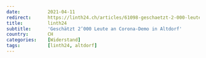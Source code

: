 ```yaml
---
date:          2021-04-11
redirect:      https://linth24.ch/articles/61098-geschaetzt-2-000-leute-an-corona-demo-in-altdorf
title:         linth24
subtitle:      'Geschätzt 2’000 Leute an Corona-Demo in Altdorf'
country:       CH
categories:    [Widerstand]
tags:          [linth24, altdorf]
---
```

